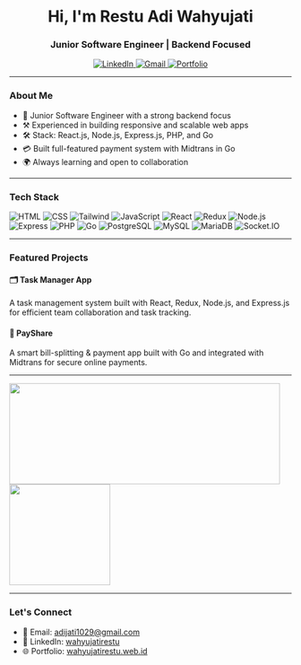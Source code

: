 <h1 align="center">Hi, I'm Restu Adi Wahyujati</h1>
<h3 align="center">Junior Software Engineer | Backend Focused</h3>

<p align="center">
  <a href="https://www.linkedin.com/in/wahyujatirestu/" target="_blank">
    <img alt="LinkedIn" src="https://img.shields.io/badge/LinkedIn-blue?style=flat&logo=linkedin&logoColor=white" />
  </a>
  <a href="mailto:adijati1029@gmail.com" target="_blank">
    <img alt="Gmail" src="https://img.shields.io/badge/Gmail-D14836?style=flat&logo=gmail&logoColor=white" />
  </a>
  <a href="https://wahyujatirestu.web.id" target="_blank">
    <img alt="Portfolio" src="https://img.shields.io/badge/Portfolio-000000?style=flat&logo=firefox&logoColor=white" />
  </a>
</p>

---

### About Me
- 🔭 Junior Software Engineer with a strong backend focus  
- ⚒️ Experienced in building responsive and scalable web apps  
- 🛠️ Stack: React.js, Node.js, Express.js, PHP, and Go  
- 💳 Built full-featured payment system with Midtrans in Go  
- 🌍 Always learning and open to collaboration

---

### Tech Stack
![HTML](https://img.shields.io/badge/HTML-E34F26?style=for-the-badge&logo=html5&logoColor=white)
![CSS](https://img.shields.io/badge/CSS-1572B6?style=for-the-badge&logo=css3&logoColor=white)
![Tailwind](https://img.shields.io/badge/Tailwind-38B2AC?style=for-the-badge&logo=tailwind-css&logoColor=white)
![JavaScript](https://img.shields.io/badge/JavaScript-F7DF1E?style=for-the-badge&logo=javascript&logoColor=black)
![React](https://img.shields.io/badge/React-61DAFB?style=for-the-badge&logo=react&logoColor=black)
![Redux](https://img.shields.io/badge/Redux-764ABC?style=for-the-badge&logo=redux&logoColor=white)
![Node.js](https://img.shields.io/badge/Node.js-339933?style=for-the-badge&logo=node.js&logoColor=white)
![Express](https://img.shields.io/badge/Express-000000?style=for-the-badge&logo=express&logoColor=white)
![PHP](https://img.shields.io/badge/PHP-777BB4?style=for-the-badge&logo=php&logoColor=white)
![Go](https://img.shields.io/badge/Go-00ADD8?style=for-the-badge&logo=go&logoColor=white)
![PostgreSQL](https://img.shields.io/badge/PostgreSQL-4169E1?style=for-the-badge&logo=postgresql&logoColor=white)
![MySQL](https://img.shields.io/badge/MySQL-4479A1?style=for-the-badge&logo=mysql&logoColor=white)
![MariaDB](https://img.shields.io/badge/MariaDB-003545?style=for-the-badge&logo=mariadb&logoColor=white)
![Socket.IO](https://img.shields.io/badge/Socket.io-010101?style=for-the-badge&logo=socket.io&logoColor=white)

---

### Featured Projects

#### 🗂️ Task Manager App
A task management system built with React, Redux, Node.js, and Express.js for efficient team collaboration and task tracking.

#### 💸 PayShare
A smart bill-splitting & payment app built with Go and integrated with Midtrans for secure online payments.

---

<a href="https://github.com/wahyujatirestu"> 
  <img height="180em" width="483em" src="https://github-readme-stats-eight-theta.vercel.app/api?username=wahyujatirestu&show_icons=true&theme=dark&include_all_commits=true&count_private=true"/>    <img height="180em" src="https://github-readme-stats-eight-theta.vercel.app/api/top-langs/?username=wahyujatirestu&layout=compact&langs_count=8&theme=dark"/> 
</a>

---

### Let's Connect
- 💌 Email: [adijati1029@gmail.com](mailto:adijati1029@gmail.com)
- 💼 LinkedIn: [wahyujatirestu](https://www.linkedin.com/in/wahyujatirestu/)
- 🌐 Portfolio: [wahyujatirestu.web.id](https://wahyujatirestu.web.id)
